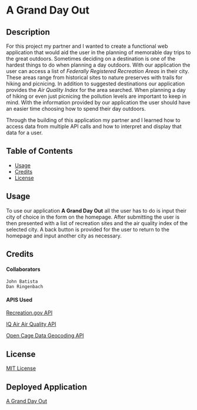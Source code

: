 # A Grand Day Out
## Description
For this project my partner and I wanted to create a functional web application that would aid the user in the planning of memorable day trips to the great outdoors. Sometimes deciding on a destination is one of the hardest things to do when planning a day outdoors. With our application the user can access a list of *Federally Registered Recreation Areas* in their city.  These areas range from historical sites to nature preserves with trails for hiking and picnicing. In addition to suggested destinations our application provides the *Air Quality Index* for the area searched. When planning a day of hiking or even just picnicing the pollution levels are important to keep in mind. With the information provided by our application the user should have an easier time choosing how to spend their day outdoors. 

Through the building of this application my partner and I learned how to access data from multiple API calls and how to interpret and display that data for a user.
## Table of Contents

- [Usage](#usage)
- [Credits](#credits)
- [License](#license)

## Usage
To use our application **A Grand Day Out** all the user has to do is input their city of choice in the form on the homepage. After submitting the user is then presented with a list of recreation sites and the air quality index of the selected city. A back button is provided for the user to return to the homepage and input another city as necessary.

## Credits
#### Collaborators
    John Batista 
    Dan Ringenbach
#### APIS Used

[Recreation.gov API](https://www.recreation.gov/use-our-data)

[IQ Air Air Quality API](https://www.iqair.com/us/air-pollution-data-api)

[Open Cage Data Geocoding API](https://opencagedata.com/)


## License

[MIT License](license.txt)

## Deployed Application

[A Grand Day Out](https://danringenbach.github.io/Project-1/)

